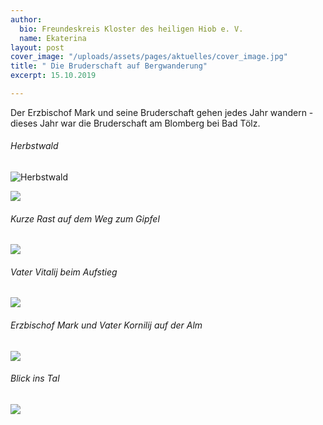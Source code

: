 ```yaml
---
author:
  bio: Freundeskreis Kloster des heiligen Hiob e. V.
  name: Ekaterina
layout: post
cover_image: "/uploads/assets/pages/aktuelles/cover_image.jpg"
title: " Die Bruderschaft auf Bergwanderung"
excerpt: 15.10.2019

---
```

Der Erzbischof Mark und seine Bruderschaft gehen jedes Jahr wandern - dieses Jahr war die Bruderschaft am Blomberg bei Bad Tölz.

###### Herbstwald

![](https://res.cloudinary.com/hiobmon/image/upload/v1571577950/media/2019/8beeaf67-3b44-4737-a22e-78557c12344b_wegiss.jpg "Herbstwald")

![](https://res.cloudinary.com/hiobmon/image/upload/v1571578950/media/2019/3b66871d-88f3-4548-9102-d949ea5e1b2b_w1hiuh.jpg)

###### Kurze Rast auf dem Weg zum Gipfel

![](https://res.cloudinary.com/hiobmon/image/upload/v1571578022/media/2019/f740dc46-3ffe-4173-ae7c-5abd444c1fa7_czvlyo.jpg)

###### Vater Vitalij beim Aufstieg

![](https://res.cloudinary.com/hiobmon/image/upload/v1571578155/media/2019/5821f748-96fe-4ae7-a5ed-982e7bb16e23_hf45hq.jpg)

###### Erzbischof Mark und Vater Kornilij auf der Alm

![](https://res.cloudinary.com/hiobmon/image/upload/v1571578340/media/2019/a9fc523b-0009-435e-b9f6-befac9c7e0c9_uj2iux.jpg)

###### Blick ins Tal

![](https://res.cloudinary.com/hiobmon/image/upload/v1571578965/media/2019/7baca2ef-cdf7-4dd7-857f-e533f48da066_qtzmbh.jpg)